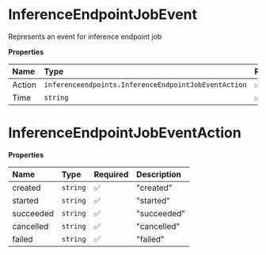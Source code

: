 # InferenceEndpointJobEvent

Represents an event for inference endpoint job

**Properties**

| Name   | Type                                                 | Required | Description |
| :----- | :--------------------------------------------------- | :------- | :---------- |
| Action | `inferenceendpoints.InferenceEndpointJobEventAction` | ✅       |             |
| Time   | `string`                                             | ✅       |             |

# InferenceEndpointJobEventAction

**Properties**

| Name      | Type     | Required | Description |
| :-------- | :------- | :------- | :---------- |
| created   | `string` | ✅       | "created"   |
| started   | `string` | ✅       | "started"   |
| succeeded | `string` | ✅       | "succeeded" |
| cancelled | `string` | ✅       | "cancelled" |
| failed    | `string` | ✅       | "failed"    |
